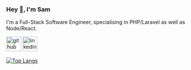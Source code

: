 ### Hey 👋, I'm Sam
I'm a Full-Stack Software Engineer, specialising in PHP/Laravel as well as Node/React.

[<img src='https://cdn.jsdelivr.net/npm/simple-icons@3.0.1/icons/github.svg' alt='github' height='40'>](https://github.com/sgunner2014)  [<img src='https://cdn.jsdelivr.net/npm/simple-icons@3.0.1/icons/linkedin.svg' alt='linkedin' height='40'>](https://www.linkedin.com/in/sam-g-4718a5109/)

[![Top Langs](https://github-readme-stats.vercel.app/api/top-langs/?username=sgunner2014)](https://github.com/anuraghazra/github-readme-stats)

